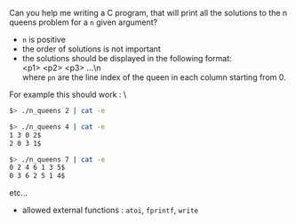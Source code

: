 Can you help me writing a C program, that will print all the solutions to the n queens problem for a `n` given argument?
- `n` is positive
- the order of solutions is not important
- the solutions should be displayed in the following format: \
  \<p1\> \<p2\> \<p3\> ...\n \
  where `pn` are the line index of the queen in each column starting from 0.

For example this should work : \
```bash
$> ./n_queens 2 | cat -e

$> ./n_queens 4 | cat -e
1 3 0 2$
2 0 3 1$

$> ./n_queens 7 | cat -e
0 2 4 6 1 3 5$
0 3 6 2 5 1 4$
```
etc...

- allowed external functions : `atoi`, `fprintf`, `write`

